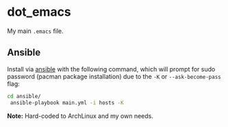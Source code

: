 dot_emacs
=========

My main `.emacs` file.

Ansible
-------

Install via [ansible](http://docs.ansible.com/ansible/) with the following
command, which will prompt for sudo password (pacman package installation) due
to the `-K` or `--ask-become-pass` flag:

```bash
cd ansible/
 ansible-playbook main.yml -i hosts -K
```

**Note:** Hard-coded to ArchLinux and my own needs.
